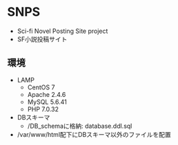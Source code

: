 # SNPS
- Sci-fi Novel Posting Site project
- SF小説投稿サイト

## 環境 
- LAMP 
	- CentOS 7
	- Apache 2.4.6
	- MySQL 5.6.41
	- PHP 7.0.32
- DBスキーマ
	- /DB_schemaに格納: database.ddl.sql
- /var/www/html配下にDBスキーマ以外のファイルを配置



